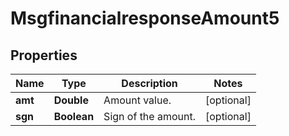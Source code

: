 

# MsgfinancialresponseAmount5

## Properties

Name | Type | Description | Notes
------------ | ------------- | ------------- | -------------
**amt** | **Double** | Amount value. |  [optional]
**sgn** | **Boolean** | Sign of the amount. |  [optional]




